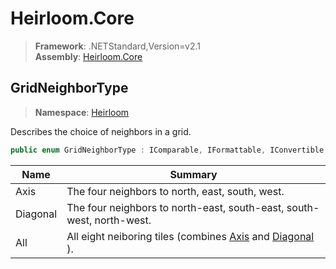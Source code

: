 # Heirloom.Core

> **Framework**: .NETStandard,Version=v2.1  
> **Assembly**: [Heirloom.Core][0]  

## GridNeighborType

> **Namespace**: [Heirloom][0]  

Describes the choice of neighbors in a grid.

```cs
public enum GridNeighborType : IComparable, IFormattable, IConvertible
```

| Name     | Summary                                                               |
|----------|-----------------------------------------------------------------------|
| Axis     | The four neighbors to north, east, south, west.                       |
| Diagonal | The four neighbors to north-east, south-east, south-west, north-west. |
| All      | All eight neiboring tiles (combines [Axis][1] and [Diagonal][2] ).    |
[0]: ../Heirloom.Core.md
[1]: Heirloom.GridNeighborType.Axis.md
[2]: Heirloom.GridNeighborType.Diagonal.md
